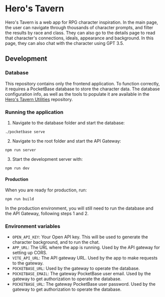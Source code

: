 # Hero's Tavern

Hero's Tavern is a web app for RPG character inspiration. In the main page, the user can navigate through thousands of character prompts, and filter the results by race and class. They can also go to the details page to read that character's connections, ideals, appearance and background. In this page, they can also chat with the character using GPT 3.5.

## Development

### Database

This repository contains only the frontend application. To function correctly, it requires a PocketBase database to store the character data. The database configuration info, as well as the tools to populate it are available in the [Hero's Tavern Utilities](https://github.com/Rayuaz/heros-tavern-utilities) repository.

### Running the application

1. Navigate to the database folder and start the database:

```
./pocketbase serve
```

2. Navigate to the root folder and start the API Gateway:

```
npm run server
```

3. Start the development server with:

```
npm run dev
```

#### Production

When you are ready for production, run:

```
npm run build
```

In the production environment, you will still need to run the database and the API Gateway, following steps 1 and 2.

### Environment variables

-   `OPEN_API_KEY`: Your Open API key. This will be used to generate the character background, and to run the chat.
-   `APP_URL`: The URL where the app is running. Used by the API gateway for setting up CORS.
-   `VITE_API_URL`: The API gateway URL. Used by the app to make requests to the gateway.
-   `POCKETBASE_URL`: Used by the gateway to operate the database.
-   `POCKETBASE_EMAIL`: The gateway PocketBase user email. Used by the gateway to get authorization to operate the database.
-   `POCKETBASE_URL`: The gateway PocketBase user password. Used by the gateway to get authorization to operate the database.
